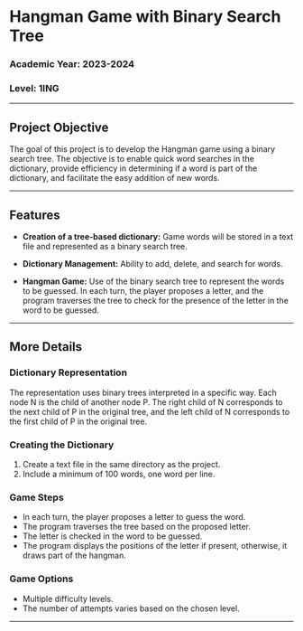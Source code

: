 
# Hangman Game with Binary Search Tree

### Academic Year: 2023-2024
### Level: 1ING


---

## Project Objective

The goal of this project is to develop the Hangman game using a binary search tree. The objective is to enable quick word searches in the dictionary, provide efficiency in determining if a word is part of the dictionary, and facilitate the easy addition of new words.

---

## Features

- **Creation of a tree-based dictionary:** Game words will be stored in a text file and represented as a binary search tree.

- **Dictionary Management:** Ability to add, delete, and search for words.

- **Hangman Game:** Use of the binary search tree to represent the words to be guessed. In each turn, the player proposes a letter, and the program traverses the tree to check for the presence of the letter in the word to be guessed.

---

## More Details

### Dictionary Representation

The representation uses binary trees interpreted in a specific way. Each node N is the child of another node P. The right child of N corresponds to the next child of P in the original tree, and the left child of N corresponds to the first child of P in the original tree.

### Creating the Dictionary

1. Create a text file in the same directory as the project.
2. Include a minimum of 100 words, one word per line.

### Game Steps

- In each turn, the player proposes a letter to guess the word.
- The program traverses the tree based on the proposed letter.
- The letter is checked in the word to be guessed.
- The program displays the positions of the letter if present, otherwise, it draws part of the hangman.

### Game Options

- Multiple difficulty levels.
- The number of attempts varies based on the chosen level.

---

